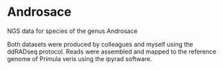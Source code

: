 # Androsace
NGS data for species of the genus Androsace

Both datasets were produced by colleagues and myself using the ddRADseq protocol. Reads were assembled and mapped to the reference genome of Primula veris using the ipyrad software.
